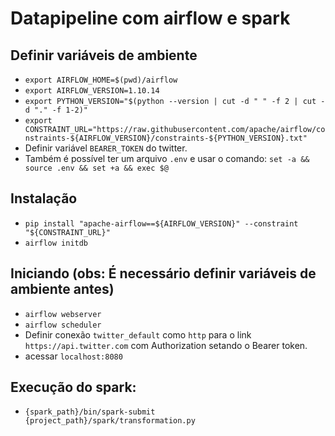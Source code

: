 # Datapipeline com airflow e spark

## Definir variáveis de ambiente
 - `export AIRFLOW_HOME=$(pwd)/airflow`
 - `export AIRFLOW_VERSION=1.10.14`
 - `export PYTHON_VERSION="$(python --version | cut -d " " -f 2 | cut -d "." -f 1-2)"`
 - `export CONSTRAINT_URL="https://raw.githubusercontent.com/apache/airflow/constraints-${AIRFLOW_VERSION}/constraints-${PYTHON_VERSION}.txt"`
 - Definir variável `BEARER_TOKEN` do twitter.
 - Também é possível ter um arquivo `.env` e usar o comando: `set -a && source .env && set +a && exec $@`

## Instalação
 - `pip install "apache-airflow==${AIRFLOW_VERSION}" --constraint "${CONSTRAINT_URL}"`
 - `airflow initdb`

## Iniciando (obs: É necessário definir variáveis de ambiente antes)
 - `airflow webserver`
 - `airflow scheduler`
 - Definir conexão `twitter_default` como `http` para o link `https://api.twitter.com` com Authorization setando o Bearer token.
 - acessar `localhost:8080`

## Execução do spark:
 - `{spark_path}/bin/spark-submit {project_path}/spark/transformation.py`

